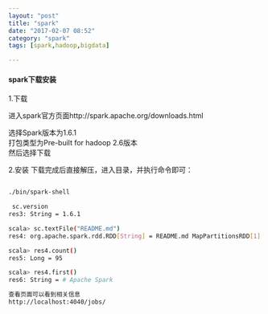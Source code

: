 ```yaml
---
layout: "post"
title: "spark"
date: "2017-02-07 08:52"
category: "spark"
tags: [spark,hadoop,bigdata]

---
```



#### spark下载安装  

1.下载    

进入spark官方页面http://spark.apache.org/downloads.html

选择Spark版本为1.6.1     
打包类型为Pre-built for hadoop 2.6版本         
然后选择下载      


2.安装
下载完成后直接解压，进入目录，并执行命令即可：     

```bash

./bin/spark-shell 

 sc.version
res3: String = 1.6.1      

scala> sc.textFile("README.md")
res4: org.apache.spark.rdd.RDD[String] = README.md MapPartitionsRDD[1] at textFile at <console>:28

scala> res4.count()
res5: Long = 95                                                                 

scala> res4.first()
res6: String = # Apache Spark

查看页面可以看到相关信息 
http://localhost:4040/jobs/
```



